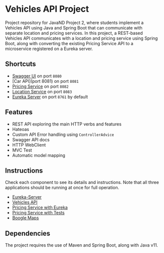 # Vehicles API Project

Project repository for JavaND Project 2, where students implement a Vehicles API using Java and Spring Boot that can 
communicate with separate location and pricing services. 
In this project, a REST-based Vehicles API communicates with a location and pricing service using Spring Boot, 
along with converting the existing Pricing Service API to a microservice registered on a Eureka server.

## Shortcuts

- [Swagger UI](http://localhost:8080/swagger-ui.html) on port `8080`
- [Car API](port 8081) on port `8081`
- [Pricing Service](8082) on port `8082`
- [Location Service](8083) on port `8083`
- [Eureka Server](8761) on port `8761` by default

## Features

- REST API exploring the main HTTP verbs and features
- Hateoas
- Custom API Error handling using `ControllerAdvice`
- Swagger API docs
- HTTP WebClient
- MVC Test
- Automatic model mapping

## Instructions

Check each component to see its details and instructions. Note that all three applications
should be running at once for full operation.

- [Eureka-Server](eureka-server/README.md)
- [Vehicles API](vehicles-api/README.md)
- [Pricing Service with Eureka](pricing-service-with-eureka/README.md)
- [Pricing Service with Tests](pricing-service-with-tests/README.md)
- [Boogle Maps](boogle-maps/README.md)

## Dependencies

The project requires the use of Maven and Spring Boot, along with Java v11.

